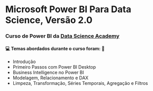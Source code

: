 # Microsoft Power BI Para Data Science, Versão 2.0 
### Curso de Power BI da [Data Science Academy](https://www.datascienceacademy.com.br/course?courseid=microsoft-power-bi-para-data-science) 
#### :computer: Temas abordados durante o curso foram: :rocket: 
- Introdução 
- Primeiro Passos com Power BI Desktop 
- Business Intelligence no Power BI
- Modelagem, Relacionamento e DAX
- Limpeza, Transformação, Séries Temporais, Agregação e Filtros
